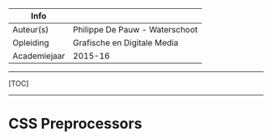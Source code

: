 |Info||
|----|-|
|Auteur(s)|Philippe De Pauw - Waterschoot|
|Opleiding|Grafische en Digitale Media|
|Academiejaar|2015-16|

***

[TOC]

***

CSS Preprocessors
=================

